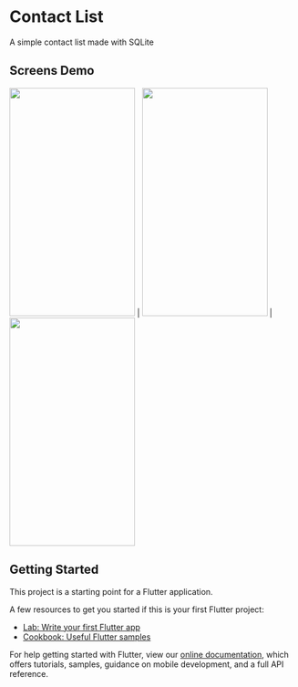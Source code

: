 # Contact List

A simple contact list made with SQLite


## Screens Demo

<img src="demo1.png" width="220" height="400"/> | <img src="demo2.png" width="220" height="400"/> | <img src="demo3.png" width="220" height="400"/> 

## Getting Started

This project is a starting point for a Flutter application.

A few resources to get you started if this is your first Flutter project:

- [Lab: Write your first Flutter app](https://flutter.dev/docs/get-started/codelab)
- [Cookbook: Useful Flutter samples](https://flutter.dev/docs/cookbook)

For help getting started with Flutter, view our
[online documentation](https://flutter.dev/docs), which offers tutorials,
samples, guidance on mobile development, and a full API reference.
